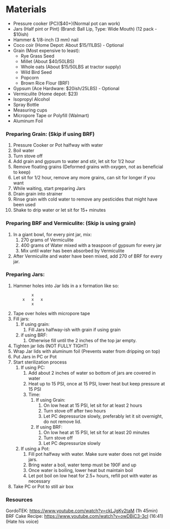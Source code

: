 # Materials

- Pressure cooker (PC)($40+)(Normal pot can work)
- Jars (Half pint or Pint) (Brand: Ball Lip, Type: Wide Mouth) (12 pack - \$10ish)
- Hammer & 1/8-inch (3 mm) nail
- Coco coir (Home Depot: About \$15/11LBS) - Optional
- Grain (Most expensive to least):
  - Rye Grass Seed
  - Millet (About \$40/50LBS)
  - Whole oats (About \$15/50LBS at tractor supply)
  - Wild Bird Seed
  - Popcorn
  - Brown Rice Flour (BRF)
- Gypsum (Ace Hardware: \$20ish/25LBS) - Optional
- Vermiculite (Home depot: \$23)
- Isopropyl Alcohol
- Spray Bottle
- Measuring cups
- Micropore Tape or Polyfill (Walmart)
- Aluminum Foil

### Preparing Grain: (Skip if using BRF)

1. Pressure Cooker or Pot halfway with water
1. Boil water
1. Turn stove off
1. Add grain and gypsum to water and stir, let sit for 1/2 hour
1. Remove floating grains (Deformed grains with oxygen, not as beneficial to keep)
1. Let sit for 1/2 hour, remove any more grains, can sit for longer if you want
1. While waiting, start preparing Jars
1. Drain grain into strainer
1. Rinse grain with cold water to remove any pesticides that might have been used
1. Shake to drip water or let sit for 15+ minutes

### Preparing BRF and Vermiculite: (Skip is using grain)

1. In a giant bowl, for every pint jar, mix:
   1. 270 grams of Vermiculite
   1. 400 grams of Water mixed with a teaspoon of gypsum for every jar
   1. Mix until water has been absorbed by Vermiculite
1. After Vermiculite and water have been mixed, add 270 of BRF for every jar.

### Preparing Jars:

1. Hammer holes into Jar lids in a x formation like so:
   ```
           x
       x   x   x
           x
   ```
1. Tape over holes with micropore tape
1. Fill jars:
   1. If using grain:
      1. Fill Jars halfway-ish with grain if using grain
   1. if using BRF:
      1. Otherwise fill until the 2 inches of the top jar empty.
1. Tighten jar lids (NOT FULLY TIGHT)
1. Wrap Jar lids with aluminum foil (Prevents water from dripping on top)
1. Put Jars in PC or Pot
1. Start sterilization process
   1. If using PC:
      1. Add about 2 inches of water so bottom of jars are covered in water
      1. Heat up to 15 PSI, once at 15 PSI, lower heat but keep pressure at 15 PSI
      1. Time:
         1. If using Grain:
            1. On low heat at 15 PSI, let sit for at least 2 hours
            1. Turn stove off after two hours
            1. Let PC depressurize slowly, preferably let it sit overnight, do not remove lid.
         1. If using BRF:
            1. On low heat at 15 PSI, let sit for at least 20 minutes
            1. Turn stove off
            1. Let PC depressurize slowly
   1. If using a Pot:
      1. Fill pot halfway with water. Make sure water does not get inside jars.
      1. Bring water a boil, water temp must be 190F and up
      1. Once water is boiling, lower heat but maintain boil
      1. Let pot boil on low heat for 2.5+ hours, refill pot with water as necessary
1. Take PC or Pot to still air box


### Resources

GordoTEK: https://www.youtube.com/watch?v=ckLJgKy2taM (1h 45min)
BRF Cake Recipe: https://www.youtube.com/watch?v=owDBjC3-3cI (16:41) (Hate his voice)

